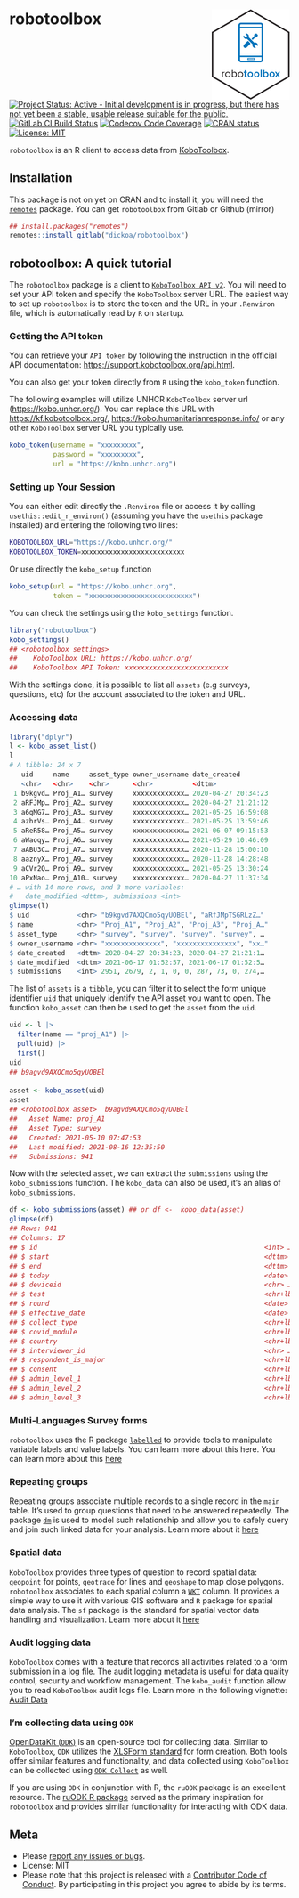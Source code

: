 
<!-- README.md is generated from README.Rmd. Please edit that file -->

# robotoolbox <img src="man/figures/robotoolbox_hex.png" align="right" width="140" />

[![Project Status: Active - Initial development is in progress, but
there has not yet been a stable, usable release suitable for the
public.](https://www.repostatus.org/badges/latest/wip.svg)](https://www.repostatus.org/#wip)
[![GitLab CI Build
Status](https://gitlab.com/dickoa/robotoolbox/badges/master/pipeline.svg)](https://gitlab.com/dickoa/robotoolbox/-/pipelines)
[![Codecov Code
Coverage](https://codecov.io/gl/dickoa/robotoolbox/branch/master/graph/badge.svg)](https://app.codecov.io/gl/dickoa/robotoolbox)
[![CRAN
status](https://www.r-pkg.org/badges/version/robotoolbox)](https://CRAN.R-project.org/package=robotoolbox)
[![License:
MIT](https://img.shields.io/badge/License-MIT-yellow.svg)](https://opensource.org/license/mit/)

`robotoolbox` is an R client to access data from
[KoboToolbox](https://www.kobotoolbox.org/).

## Installation

This package is not on yet on CRAN and to install it, you will need the
[`remotes`](https://github.com/r-lib/remotes) package. You can get
`robotoolbox` from Gitlab or Github (mirror)

``` r
## install.packages("remotes")
remotes::install_gitlab("dickoa/robotoolbox")
```

## robotoolbox: A quick tutorial

The `robotoolbox` package is a client to
[`KoboToolbox API v2`](https://support.kobotoolbox.org/api.html). You
will need to set your API token and specify the `KoboToolbox` server
URL. The easiest way to set up `robotoolbox` is to store the token and
the URL in your `.Renviron` file, which is automatically read by `R` on
startup.

### Getting the API token

You can retrieve your `API token` by following the instruction in the
official API documentation: <https://support.kobotoolbox.org/api.html>.

You can also get your token directly from `R` using the `kobo_token`
function.

The following examples will utilize UNHCR `KoboToolbox` server url
(<https://kobo.unhcr.org/>). You can replace this URL with
<https://kf.kobotoolbox.org/>, <https://kobo.humanitarianresponse.info/>
or any other `KoboToolbox` server URL you typically use.

``` r
kobo_token(username = "xxxxxxxxx",
           password = "xxxxxxxxx",
           url = "https://kobo.unhcr.org")
```

### Setting up Your Session

You can either edit directly the `.Renviron` file or access it by
calling `usethis::edit_r_environ()` (assuming you have the `usethis`
package installed) and entering the following two lines:

``` bash
KOBOTOOLBOX_URL="https://kobo.unhcr.org/"
KOBOTOOLBOX_TOKEN=xxxxxxxxxxxxxxxxxxxxxxxxxx
```

Or use directly the `kobo_setup` function

``` r
kobo_setup(url = "https://kobo.unhcr.org",
           token = "xxxxxxxxxxxxxxxxxxxxxxxxxx")
```

You can check the settings using the `kobo_settings` function.

``` r
library("robotoolbox")
kobo_settings()
## <robotoolbox settings>
##    KoboToolbox URL: https://kobo.unhcr.org/
##    KoboToolbox API Token: xxxxxxxxxxxxxxxxxxxxxxxxxx
```

With the settings done, it is possible to list all `assets` (e.g
surveys, questions, etc) for the account associated to the token and
URL.

### Accessing data

``` r
library("dplyr")
l <- kobo_asset_list()
l
# A tibble: 24 x 7
   uid     name     asset_type owner_username date_created
   <chr>   <chr>    <chr>      <chr>          <dttm>
 1 b9kgvd… Proj_A1… survey     xxxxxxxxxxxxx… 2020-04-27 20:34:23
 2 aRFJMp… Proj_A2… survey     xxxxxxxxxxxxx… 2020-04-27 21:21:12
 3 a6qMG7… Proj_A3… survey     xxxxxxxxxxxxx… 2021-05-25 16:59:08
 4 azhrVs… Proj_A4… survey     xxxxxxxxxxxxx… 2021-05-25 13:59:46
 5 aReR58… Proj_A5… survey     xxxxxxxxxxxxx… 2021-06-07 09:15:53
 6 aWaoqy… Proj_A6… survey     xxxxxxxxxxxxx… 2021-05-29 10:46:09
 7 aABU3C… Proj_A7… survey     xxxxxxxxxxxxx… 2020-11-28 15:00:10
 8 aaznyX… Proj_A9… survey     xxxxxxxxxxxxx… 2020-11-28 14:28:48
 9 aCVr2Q… Proj_A9… survey     xxxxxxxxxxxxx… 2021-05-25 13:30:24
10 aPxNao… Proj_A10… survey    xxxxxxxxxxxxx… 2020-04-27 11:37:34
# … with 14 more rows, and 3 more variables:
#   date_modified <dttm>, submissions <int>
glimpse(l)
$ uid            <chr> "b9kgvd7AXQCmo5qyUOBEl", "aRfJMpTSGRLzZ…"
$ name           <chr> "Proj_A1", "Proj_A2", "Proj_A3", "Proj_A…"
$ asset_type     <chr> "survey", "survey", "survey", "survey", …
$ owner_username <chr> "xxxxxxxxxxxxxx", "xxxxxxxxxxxxxxx", "xx…"
$ date_created   <dttm> 2020-04-27 20:34:23, 2020-04-27 21:21:1…
$ date_modified  <dttm> 2021-06-17 01:52:57, 2021-06-17 01:52:5…
$ submissions    <int> 2951, 2679, 2, 1, 0, 0, 287, 73, 0, 274,…
```

The list of `assets` is a `tibble`, you can filter it to select the form
unique identifier `uid` that uniquely identify the API asset you want to
open. The function `kobo_asset` can then be used to get the `asset` from
the `uid`.

``` r
uid <- l |>
  filter(name == "proj_A1") |>
  pull(uid) |>
  first()
uid
## b9agvd9AXQCmo5qyUOBEl

asset <- kobo_asset(uid)
asset
## <robotoolbox asset>  b9agvd9AXQCmo5qyUOBEl
##   Asset Name: proj_A1
##   Asset Type: survey
##   Created: 2021-05-10 07:47:53
##   Last modified: 2021-08-16 12:35:50
##   Submissions: 941
```

Now with the selected `asset`, we can extract the `submissions` using
the `kobo_submissions` function. The `kobo_data` can also be used, it’s
an alias of `kobo_submissions`.

``` r
df <- kobo_submissions(asset) ## or df <-  kobo_data(asset)
glimpse(df)
## Rows: 941
## Columns: 17
## $ id                                                         <int> …
## $ start                                                      <dttm> …
## $ end                                                        <dttm> …
## $ today                                                      <date> …
## $ deviceid                                                   <chr> …
## $ test                                                       <chr+lbl> …
## $ round                                                      <date> …
## $ effective_date                                             <date> …
## $ collect_type                                               <chr+lbl> …
## $ covid_module                                               <chr+lbl> …
## $ country                                                    <chr+lbl> …
## $ interviewer_id                                             <chr> …
## $ respondent_is_major                                        <chr+lbl> …
## $ consent                                                    <chr+lbl> …
## $ admin_level_1                                              <chr+lbl> …
## $ admin_level_2                                              <chr+lbl> …
## $ admin_level_3                                              <chr+lbl> …
```

### Multi-Languages Survey forms

`robotoolbox` uses the R package
[`labelled`](https://larmarange.github.io/labelled/) to provide tools to
manipulate variable labels and value labels. You can learn more about
this here. You can learn more about this
[here](https://dickoa.gitlab.io/robotoolbox/articles/multi-lang-forms.html)

### Repeating groups

Repeating groups associate multiple records to a single record in the
`main` table. It’s used to group questions that need to be answered
repeatedly. The package [`dm`](https://dm.cynkra.com) is used to model
such relationship and allow you to safely query and join such linked
data for your analysis. Learn more about it
[here](https://dickoa.gitlab.io/robotoolbox/articles/repeat-group-data.html)

### Spatial data

`KoboToolbox` provides three types of question to record spatial data:
`geopoint` for points, `geotrace` for lines and `geoshape` to map close
polygons. `robotoolbox` associates to each spatial column a
[`WKT`](https://libgeos.org/specifications/wkt/) column. It provides a
simple way to use it with various GIS software and `R` package for
spatial data analysis. The `sf` package is the standard for spatial
vector data handling and visualization. Learn more about it
[here](https://dickoa.gitlab.io/robotoolbox/articles/spatial-data.html)

### Audit logging data

`KoboToolbox` comes with a feature that records all activities related
to a form submission in a log file. The audit logging metadata is useful
for data quality control, security and workflow management. The
`kobo_audit` function allow you to read `KoboToolbox` audit logs file.
Learn more in the following vignette: [Audit
Data](https://dickoa.gitlab.io/robotoolbox/articles/audit-data.html)

### I’m collecting data using `ODK`

[OpenDataKit (`ODK`)](docs.getodk.org) is an open-source tool for
collecting data. Similar to `KoboToolbox`, `ODK` utilizes the [XLSForm
standard](https://xlsform.org/en/) for form creation. Both tools offer
similar features and functionality, and data collected using
`KoboToolbox` can be collected using
[`ODK Collect`](https://docs.getodk.org/collect-intro/) as well.

If you are using `ODK` in conjunction with R, the `ruODK` package is an
excellent resource. The [ruODK R
package](https://docs.ropensci.org/ruODK/index.html) served as the
primary inspiration for `robotoolbox` and provides similar functionality
for interacting with ODK data.

## Meta

- Please [report any issues or
  bugs](https://gitlab.com/dickoa/robotoolbox/-/issues).
- License: MIT
- Please note that this project is released with a [Contributor Code of
  Conduct](https://dickoa.gitlab.io/robotoolbox/CODE_OF_CONDUCT.html).
  By participating in this project you agree to abide by its terms.
